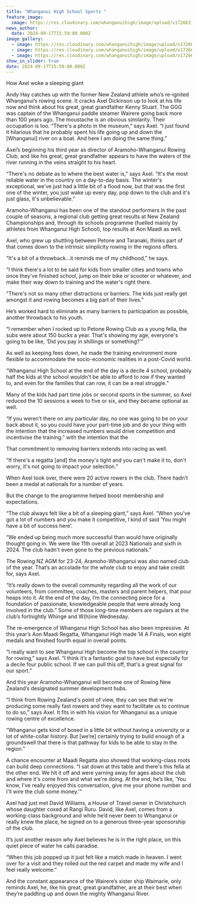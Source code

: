 ```yaml
---
title: "Whanganui High School Sports "
feature_image:
  image: https://res.cloudinary.com/whanganuihigh/image/upload/v1726631858/News/axel.jpg
news_author:
  date: 2024-09-17T15:59:00.000Z
image_gallery:
  - image: https://res.cloudinary.com/whanganuihigh/image/upload/v1726631857/News/axel1.webp
  - image: https://res.cloudinary.com/whanganuihigh/image/upload/v1726631858/News/axel3.webp
  - image: https://res.cloudinary.com/whanganuihigh/image/upload/v1726631858/News/axel2.webp
show_in_slider: true
date: 2024-09-17T15:59:00.000Z
---
```

How Axel woke a sleeping giant

Andy Hay catches up with the former New Zealand athlete who’s re-ignited Whanganui’s rowing scene. It cracks Axel Dickinson up to look at his life now and think about his great, great grandfather Kenny Stuart. The GGG was captain of the Whanganui paddle steamer Wairere going back more than 100 years ago. The moustache is an obvious similarity. Their occupation is too. “There's a photo in the museum,” says Axel. “I just found it hilarious that he probably spent his life going up and down the \[Whanganui] river on a boat. And here I am doing the same thing.”

Axel’s beginning his third year as director of Aramoho-Whanganui Rowing Club, and like his great, great grandfather appears to have the waters of the river running in the veins straight to his heart.

“There's no debate as to where the best water is,” says Axel. “It's the most reliable water in the country on a day-to-day basis.  The winter's exceptional, we've just had a little bit of a flood now, but that was the first one of the winter, you just wake up every day, pop down to the club and it's just glass, it's unbelievable.”

Aramoho-Whanganui has been one of the standout performers in the past couple of seasons, a regional club getting great results at New Zealand Championships and, through its schools programme (fuelled mainly by athletes from Whanganui High School), top results at Aon Maadi as well.

Axel, who grew up shuttling between Petone and Taranaki, thinks part of that comes down to the intrinsic simplicity rowing in the regions offers.

“It's a bit of a throwback...it reminds me of my childhood,” he says.

“I think there's a lot to be said for kids from smaller cities and towns who once they've finished school, jump on their bike or scooter or whatever, and make their way down to training and the water's right there.

“There's not so many other distractions or barriers. The kids just really get amongst it and rowing becomes a big part of their lives.”

He’s worked hard to eliminate as many barriers to participation as possible, another throwback to his youth.

“I remember when I rocked up to Petone Rowing Club as a young fella, the subs were about 150 bucks a year. That's showing my age, everyone's going to be like, ‘Did you pay in shillings or something?’”

As well as keeping fees down, he made the training environment more flexible to accommodate the socio-economic realities in a post-Covid world.

“Whanganui High School at the end of the day is a decile 4 school, probably half the kids at the school wouldn't be able to afford to row if they wanted to, and even for the families that can row, it can be a real struggle.”

Many of the kids had part time jobs or second sports in the summer, so Axel reduced the 10 sessions a week to five or six, and they became optional as well.

“If you weren’t there on any particular day, no one was going to be on your back about it, so you could have your part-time job and do your thing with the intention that the increased numbers would drive competition and incentivise the training.” with the intention that the

That commitment to removing barriers extends into racing as well.

“If there's a regatta \[and] the money's tight and you can't make it to, don't worry, it's not going to impact your selection.”

When Axel took over, there were 20 active rowers in the club.  There hadn’t been a medal at nationals for a number of years.

But the change to the programme helped boost membership and expectations.

“The club always felt like a bit of a sleeping giant,” says Axel. “When you've got a lot of numbers and you make it competitive, I kind of said ‘You might have a bit of success here’.

“We ended up being much more successful than would have originally thought going in. We were like 11th overall at 2023 Nationals and sixth in 2024. The club hadn't even gone to the previous nationals.”

The Rowing NZ AGM for 23-24, Aramoho-Whanganui was also named club of the year. That’s an accolade for the whole club to enjoy and take credit for, says Axel.

“It’s really down to the overall community regarding all the work of our volunteers, from committee, coaches, masters and parent helpers, that pour heaps into it. At the end of the day, I’m the connecting piece for a foundation of passionate, knowledgeable people that were already long involved in the club.” Some of those long-time members are regulars at the club’s fortnightly Whinge and W(h)ine Wednesday.

The re-emergence of Whanganui High School has also been impressive.  At this year’s Aon Maadi Regatta, Whanganui High made 14 A Finals, won eight medals and finished fourth equal in overall points.

“I really want to see Whanganui High become the top school in the country for rowing,” says Axel. “I think it’s a fantastic goal to have but especially for a decile four public school. If we can pull this off, that's a great signal for our sport.”

And this year Aramoho-Whanganui will become one of Rowing New Zealand’s designated summer development hubs.

“I think from Rowing Zealand's point of view, they can see that we're producing some really fast rowers and they want to facilitate us to continue to do so,” says Axel. It fits in with his vision for Whanganui as a unique rowing centre of excellence.

“Whanganui gets kind of boxed in a little bit without having a university or a lot of white-collar history. But \[we’re] certainly trying to build enough of a groundswell that there is that pathway for kids to be able to stay in the region.”

A chance encounter at Maadi Regatta also showed that working-class roots can build deep connections. “I sat down at this table and there's this fella at the other end. We hit it off and were yarning away for ages about the club and where it's come from and what we're doing.  At the end, he’s like, ‘You know, I've really enjoyed this conversation, give me your phone number and I'll wire the club some money.’”

Axel had just met David Williams, a House of Travel owner in Christchurch whose daughter coxed at Rangi Ruru. David, like Axel, comes from a working-class background and while he’d never been to Whanganui or really knew the place, he signed on to a generous three-year sponsorship of the club. 

It’s just another reason why Axel believes he is in the right place, on this quiet piece of water he calls paradise.

“When this job popped up it just felt like a match made in heaven. I went over for a visit and they rolled out the red carpet and made my wife and I feel really welcome.”

And the constant appearance of the Wairere’s sister ship Waimarie, only reminds Axel, he, like his great, great grandfather, are at their best when they’re paddling up and down the mighty Whanganui River.

